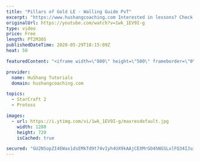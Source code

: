 ```yaml
---
title: "Pillars of Gold LE - Walling Guide PvT"
excerpt: "https://www.hushangcoaching.com Interested in lessons? Check out the website for more information ------------------------------------------------------------------------------------------------------- Want to support HuShang Tutorials directly? Patreon is a website where you can contribute a monthly"
originalUrl: https://youtube.com/watch?v=1wk_1EV9I-g
type: video
price: Free
length: PT2M30S
publishedDateTime: 2020-05-29T18:15:09Z
heat: 50

featuredContent: "<iframe width=\"800\" height=\"500\" frameborder=\"0\" src=\"https://www.youtube.com/embed/1wk_1EV9I-g\" allow=\"accelerometer; autoplay; encrypted-media; gyroscope; picture-in-picture\" allowfullscreen></iframe>"

provider:
  name: HuShang Tutorials
  domain: hushangcoaching.com

topics:
  - StarCraft 2
  - Protoss

images:
  - url: https://i.ytimg.com/vi/1wk_1EV9I-g/maxresdefault.jpg
    width: 1280
    height: 720
    isCached: true

secured: "GU2NSopZI4EWax1dsEMkTd9t74vIyh4UX9kAAjCEXMrGO4hNGSLxlFQ34IJuiKVxslb2uoPgMO5BQ9Hr3KNoNJ/RYoFUuwblXXm4YiTSyuUVVyPnfdlT9uUvMKy0/XUpusqvLpXfg0MA86gaRCmkMVfPTbyctMbEkNuCRMdWRNHbLk3ujLv3sKPJyLmqpLTMvca9y90zYFMvXcI+g/qkvEOKEbmRRKS+Mp9nC0KROImO636sVMeKyINB5AXs7uL0MWiMm50WKIahXqjIo9noNnL2PXkxm8W6TvnEBT43+d4kESBjaEKRpUtdAQoR/8t058Dks5kFGU4Q/JZruuYFGCVcMw8nUKQ+iHBB8/2M8I+R2UGlxAYnF+NlYS3HJFBa9fq4K8sZoL6680IvivT9UzUwOnnWpaqgClUouSgWGBY=;faX+C1RAy6B71mvVWYU5kQ=="
---
```


